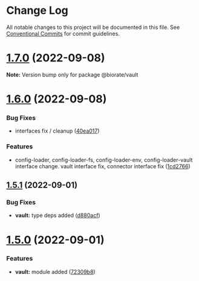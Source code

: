 # Change Log

All notable changes to this project will be documented in this file.
See [Conventional Commits](https://conventionalcommits.org) for commit guidelines.

# [1.7.0](https://github.com/biorate/core/compare/v1.6.0...v1.7.0) (2022-09-08)

**Note:** Version bump only for package @biorate/vault





# [1.6.0](https://github.com/biorate/core/compare/v1.5.1...v1.6.0) (2022-09-08)


### Bug Fixes

* interfaces fix / cleanup ([40ea017](https://github.com/biorate/core/commit/40ea0179044c65892ec6beb8c1d12c29fdd9faeb))


### Features

* config-loader, config-loader-fs, config-loader-env, config-loader-vault interface change. vault interface fix, connector interface fix ([1cd2766](https://github.com/biorate/core/commit/1cd276617deb988246532d0f491d51f5a449e1fd))





## [1.5.1](https://github.com/biorate/core/compare/v1.5.0...v1.5.1) (2022-09-01)


### Bug Fixes

* **vault:** type deps added ([d880acf](https://github.com/biorate/core/commit/d880acf6cdbb5f6924b1650db9a5fe9f0d54a5cd))





# [1.5.0](https://github.com/biorate/core/compare/v1.4.4...v1.5.0) (2022-09-01)


### Features

* **vault:** module added ([72309b8](https://github.com/biorate/core/commit/72309b817018dfe2016660f669e6d50790fe0a5e))
